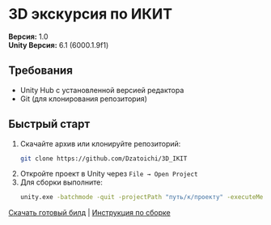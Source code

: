 # 3D экскурсия по ИКИТ

**Версия:** 1.0  
**Unity Версия:** 6.1 (6000.1.9f1)

## Требования
- Unity Hub с установленной версией редактора
- Git (для клонирования репозитория)

## Быстрый старт
1. Скачайте архив или клонируйте репозиторий:
   ```bash
   git clone https://github.com/Dzatoichi/3D_IKIT
   ```
2. Откройте проект в Unity через `File → Open Project`
3. Для сборки выполните:
   ```bash
   unity.exe -batchmode -quit -projectPath "путь/к/проекту" -executeMethod BuildScript.BuildAll
   ```

[Скачать готовый билд](web_build_3DEX/) | [Инструкция по сборке](Build.md)
